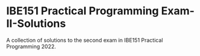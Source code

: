 # IBE151 Practical Programming Exam-II-Solutions
 A collection of solutions to the second exam in IBE151 Practical Programming 2022.
